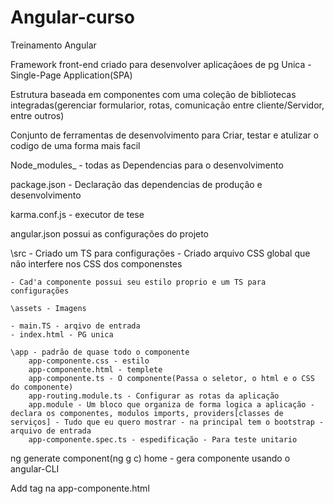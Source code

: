 # Angular-curso
Treinamento Angular

Framework front-end criado para desenvolver aplicaçãoes de pg Unica - Single-Page Application(SPA)

Estrutura baseada em componentes com uma coleção de bibliotecas integradas(gerenciar formularior, rotas, comunicação entre cliente/Servidor, entre outros)

Conjunto de ferramentas de desenvolvimento para Criar, testar e atulizar o codigo de uma forma mais facil

Node_modules_ - todas as Dependencias para o desenvolvimento 

package.json - Declaração das dependencias de produção e desenvolvimento

karma.conf.js - executor de tese 

angular.json possui as configurações do projeto 

\src
    - Criado um TS para configurações
    - Criado arquivo CSS global que não interfere nos CSS dos componenstes

    - Cad'a componente possui seu estilo proprio e um TS para configurações

    \assets - Imagens 

    - main.TS - arqivo de entrada 
    - index.html - PG unica

    \app - padrão de quase todo o componente
        app-componente.css - estilo
        app-componente.html - templete
        app-componente.ts - O componente(Passa o seletor, o html e o CSS do componente)
        app-routing.module.ts - Configurar as rotas da aplicação
        app.module - Um bloco que organiza de forma logica a aplicação - declara os componentes, modulos imports, providers[classes de serviços] - Tudo que eu quero mostrar - na principal tem o bootstrap - arquivo de entrada
        app-componente.spec.ts - espedificação - Para teste unitario


 ng generate component(ng g c) home - gera componente usando o angular-CLI

 Add tag na app-componente.html


